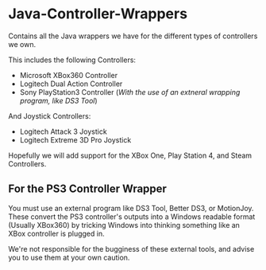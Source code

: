 # Java-Controller-Wrappers

Contains all the Java wrappers we have for the different types of controllers we own.

This includes the following Controllers:
* Microsoft XBox360 Controller
* Logitech Dual Action Controller
* Sony PlayStation3 Controller (*With the use of an extneral wrapping program, like DS3 Tool*)


And Joystick Controllers:
* Logitech Attack 3 Joystick
* Logitech Extreme 3D Pro Joystick

Hopefully we will add support for the XBox One, Play Station 4, and Steam Controllers.

## For the PS3 Controller Wrapper
You must use an external program like DS3 Tool, Better DS3, or MotionJoy.
These convert the PS3 controller's outputs into a Windows readable format (Usually XBox360) by tricking Windows into thinking something like an XBox controller is plugged in.

We're not responsible for the bugginess of these external tools, and advise you to use them at your own caution.
